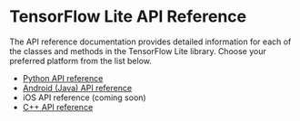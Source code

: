 # TensorFlow Lite API Reference

The API reference documentation provides detailed information for each of the
classes and methods in the TensorFlow Lite library. Choose your preferred
platform from the list below.

*   [Python API reference](https://tensorflow.org/lite/api_docs/python/tf/lite)
*   [Android (Java) API reference](https://tensorflow.org/lite/api_docs/java/org/tensorflow/lite/package-summary)
*   iOS API reference (coming soon)
*   [C++ API reference](https://tensorflow.org/lite/api_docs/cc)
